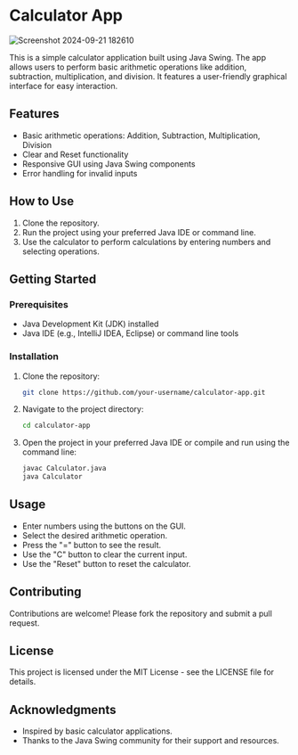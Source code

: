 # Calculator App
![Screenshot 2024-09-21 182610](https://github.com/user-attachments/assets/b19c73fc-71ef-42df-8949-1b20c502237d)

This is a simple calculator application built using Java Swing. The app allows users to perform basic arithmetic operations like addition, subtraction, multiplication, and division. It features a user-friendly graphical interface for easy interaction.

## Features

- Basic arithmetic operations: Addition, Subtraction, Multiplication, Division
- Clear and Reset functionality
- Responsive GUI using Java Swing components
- Error handling for invalid inputs

## How to Use

1. Clone the repository.
2. Run the project using your preferred Java IDE or command line.
3. Use the calculator to perform calculations by entering numbers and selecting operations.

## Getting Started

### Prerequisites

- Java Development Kit (JDK) installed
- Java IDE (e.g., IntelliJ IDEA, Eclipse) or command line tools

### Installation

1. Clone the repository:
    ```sh
    git clone https://github.com/your-username/calculator-app.git
    ```
2. Navigate to the project directory:
    ```sh
    cd calculator-app
    ```
3. Open the project in your preferred Java IDE or compile and run using the command line:
    ```sh
    javac Calculator.java
    java Calculator
    ```

## Usage

- Enter numbers using the buttons on the GUI.
- Select the desired arithmetic operation.
- Press the "=" button to see the result.
- Use the "C" button to clear the current input.
- Use the "Reset" button to reset the calculator.

## Contributing

Contributions are welcome! Please fork the repository and submit a pull request.

## License

This project is licensed under the MIT License - see the LICENSE file for details.

## Acknowledgments

- Inspired by basic calculator applications.
- Thanks to the Java Swing community for their support and resources.
